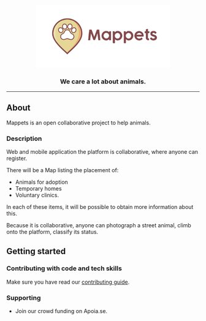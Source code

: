 <!-- PROJECT LOGO -->
<p align="center">
  <a href="https://github.com/Mappets">
    <img src="https://raw.githubusercontent.com/Mappets/assets/master/brand/brand-colored.png" width="350px" alt="Mappets brand">
  </a>

  <h3 align="center">We care a lot about animals.</h3>
</p>

---

## About

Mappets is an open collaborative project to help animals.

### Description

Web and mobile application the platform is collaborative, where anyone can register.

There will be a Map listing the placement of:

- Animals for adoption
- Temporary homes
- Voluntary clinics.

In each of these items, it will be possible to obtain more information about this.

Because it is collaborative, anyone can photograph a street animal, climb onto the platform, classify its status.

## Getting started

### Contributing with code and tech skills

Make sure you have read our [contributing guide](CONTRIBUTING.md).

### Supporting

- Join our crowd funding on Apoia.se.
